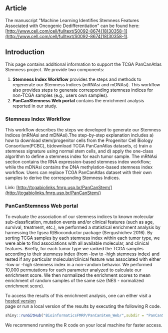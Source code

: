 ## Article

The manuscript "Machine Learning Identifies Stemness Features Associated with Oncogenic Dedifferentiation" can be found here: [http://www.cell.com/cell/fulltext/S0092-8674(18)30358-1](http://www.cell.com/cell/fulltext/S0092-8674(18)30358-1).

## Introduction

This page contains additional information to support the TCGA PanCanAtlas Stemness project. We provide two components: 

1. **Stemness Index Workflow** provides the steps and methods to regenerate our Stemness Indices (mRNAsi and mDNAsi). This workflow also provides steps to generate corresponding stemness indices for non-TCGA samples (e.g., users own samples). 
2. **PanCanStemness Web portal** contains the enrichment analysis reported in our study.  


### Stemness Index Workflow

This workflow describes the steps we developed to generate our Stemness Indices (mRNAsi and mDNAsi).The step-by-step explanation includes a) how to download stem/progenitor cells from the Progenitor Cell Biology Consortium(PCBC), b)download TCGA PanCanAtlas datasets, c) train a stemness signature using normal stem cells, and d) apply the one-class algorithm to define a stemness index for each  tumor sample. The mRNAsi section contains the RNA expression-based stemness index workflow; while the mDNAsi contains the DNA methylation-based stemness index workflow. Users can replace TCGA PanCanAtlas dataset with their own samples to derive the corresponding Stemness Indices.

Link: [http://tcgabiolinks.fmrp.usp.br/PanCanStem/](http://tcgabiolinks.fmrp.usp.br/PanCanStem/) 

### PanCanStemness Web portal

To evaluate the association of our stemness indices to known molecular sub-classfication, mutation events and/or clinical features (such as age, survival, treatment, etc.), we performed a statistical enrichment analysis by harnessing the fgsea R/Bioconductor package (Sergushichev 2016). By sorting TCGA samples by each stemness index within each tumor type, we were able to find associations with all available molecular, and clinical features. Briefly, for each tumor type we ranked the TCGA samples according to their stemness index (from -low to -high stemness index) and tested if any particular molecular/clinical feature was associated with either -low or -high stemness index in a non-random behavior. We performed 10,000 permutations for each parameter analyzed to calculate our enrichment score. We then normalized the enrichment scores to mean enrichment of random samples of the same size (NES - normalized enrichment score).



To access the results of this enrichment analysis, one can either visit a [hosted version](http://143.107.143.246:3838/PanCanStem_Web/)  
page or run a local version of the results by executing  the following R code.
```r
shiny::runGitHub("BioinformaticsFMRP/PanCanStem_Web/",subdir = "PanCanStem_Web")
```
We recommend running the R code on your local machine for faster access.

